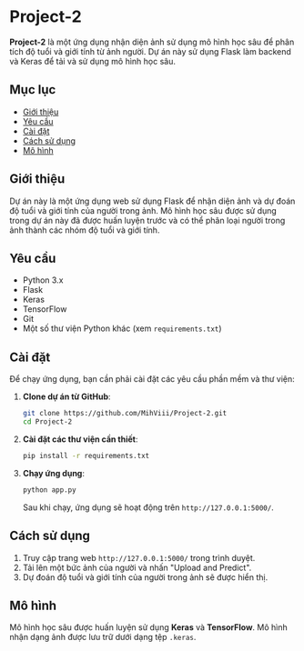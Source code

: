 # Project-2

**Project-2** là một ứng dụng nhận diện ảnh sử dụng mô hình học sâu để phân tích độ tuổi và giới tính từ ảnh người. Dự án này sử dụng Flask làm backend và Keras để tải và sử dụng mô hình học sâu.

## Mục lục
- [Giới thiệu](#giới-thiệu)
- [Yêu cầu](#yêu-cầu)
- [Cài đặt](#cài-đặt)
- [Cách sử dụng](#cách-sử-dụng)
- [Mô hình](#mô-hình)

## Giới thiệu
Dự án này là một ứng dụng web sử dụng Flask để nhận diện ảnh và dự đoán độ tuổi và giới tính của người trong ảnh. Mô hình học sâu được sử dụng trong dự án này đã được huấn luyện trước và có thể phân loại người trong ảnh thành các nhóm độ tuổi và giới tính.

## Yêu cầu
- Python 3.x
- Flask
- Keras
- TensorFlow
- Git
- Một số thư viện Python khác (xem `requirements.txt`)

## Cài đặt
Để chạy ứng dụng, bạn cần phải cài đặt các yêu cầu phần mềm và thư viện:

1. **Clone dự án từ GitHub**:
    ```bash
    git clone https://github.com/MihViii/Project-2.git
    cd Project-2
    ```

2. **Cài đặt các thư viện cần thiết**:
    ```bash
    pip install -r requirements.txt
    ```

3. **Chạy ứng dụng**:
    ```bash
    python app.py
    ```
    Sau khi chạy, ứng dụng sẽ hoạt động trên `http://127.0.0.1:5000/`.

## Cách sử dụng
1. Truy cập trang web `http://127.0.0.1:5000/` trong trình duyệt.
2. Tải lên một bức ảnh của người và nhấn "Upload and Predict".
3. Dự đoán độ tuổi và giới tính của người trong ảnh sẽ được hiển thị.

## Mô hình
Mô hình học sâu được huấn luyện sử dụng **Keras** và **TensorFlow**. Mô hình nhận dạng ảnh được lưu trữ dưới dạng tệp `.keras`.


